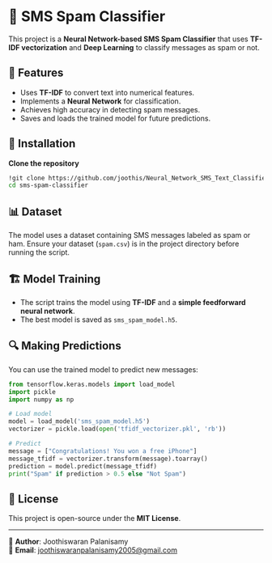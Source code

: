 # 📩 SMS Spam Classifier

This project is a **Neural Network-based SMS Spam Classifier** that uses **TF-IDF vectorization** and **Deep Learning** to classify messages as spam or not.

## 📌 Features

- Uses **TF-IDF** to convert text into numerical features.
- Implements a **Neural Network** for classification.
- Achieves high accuracy in detecting spam messages.
- Saves and loads the trained model for future predictions.

## 🚀 Installation

 **Clone the repository**
   ```sh
   !git clone https://github.com/joothis/Neural_Network_SMS_Text_Classifier.git
   cd sms-spam-classifier
   ```


## 📊 Dataset

The model uses a dataset containing SMS messages labeled as spam or ham. Ensure your dataset (`spam.csv`) is in the project directory before running the script.

## 🏗️ Model Training

- The script trains the model using **TF-IDF** and a **simple feedforward neural network**.
- The best model is saved as `sms_spam_model.h5`.

## 🔍 Making Predictions

You can use the trained model to predict new messages:

```python
from tensorflow.keras.models import load_model
import pickle
import numpy as np

# Load model
model = load_model('sms_spam_model.h5')
vectorizer = pickle.load(open('tfidf_vectorizer.pkl', 'rb'))

# Predict
message = ["Congratulations! You won a free iPhone"]
message_tfidf = vectorizer.transform(message).toarray()
prediction = model.predict(message_tfidf)
print("Spam" if prediction > 0.5 else "Not Spam")
```



## 📜 License

This project is open-source under the **MIT License**.

---

🔹 **Author**: Joothiswaran Palanisamy\
📧 **Email**: [joothiswaranpalanisamy2005@gmail.com](mailto\:joothiswaranpalanisamy2005@gmail.com)

